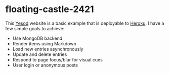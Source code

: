 # floating-castle-2421

This [Yesod][] website is a basic example that is deployable to [Heroku][].
I have a few simple goals to achieve:

 * Use MongoDB backend
 * Render items using Markdown
 * Load new entries asynchronously
 * Update and delete entries
 * Respond to page focus/blur for visual cues
 * User login or anonymous posts

 [Yesod]: yesodweb.com
 [Heroku]: heroku.com
